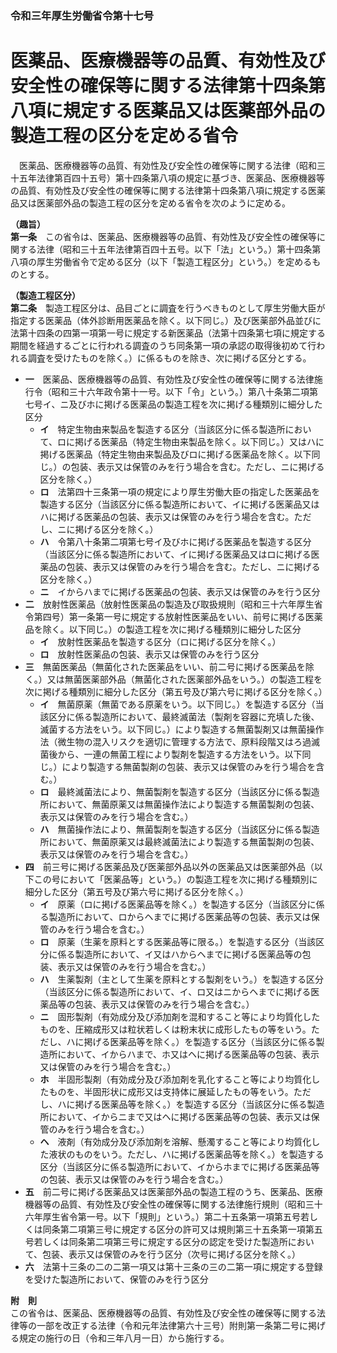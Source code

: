 ### 令和三年厚生労働省令第十七号  
# 医薬品、医療機器等の品質、有効性及び安全性の確保等に関する法律第十四条第八項に規定する医薬品又は医薬部外品の製造工程の区分を定める省令  
　医薬品、医療機器等の品質、有効性及び安全性の確保等に関する法律（昭和三十五年法律第百四十五号）第十四条第八項の規定に基づき、医薬品、医療機器等の品質、有効性及び安全性の確保等に関する法律第十四条第八項に規定する医薬品又は医薬部外品の製造工程の区分を定める省令を次のように定める。  
  
**（趣旨）**  
**第一条**　この省令は、医薬品、医療機器等の品質、有効性及び安全性の確保等に関する法律（昭和三十五年法律第百四十五号。以下「法」という。）第十四条第八項の厚生労働省令で定める区分（以下「製造工程区分」という。）を定めるものとする。  
  
**（製造工程区分）**  
**第二条**　製造工程区分は、品目ごとに調査を行うべきものとして厚生労働大臣が指定する医薬品（体外診断用医薬品を除く。以下同じ。）及び医薬部外品並びに法第十四条の四第一項第一号に規定する新医薬品（法第十四条第七項に規定する期間を経過するごとに行われる調査のうち同条第一項の承認の取得後初めて行われる調査を受けたものを除く。）に係るものを除き、次に掲げる区分とする。  
* **一**　医薬品、医療機器等の品質、有効性及び安全性の確保等に関する法律施行令（昭和三十六年政令第十一号。以下「令」という。）第八十条第二項第七号イ、ニ及びホに掲げる医薬品の製造工程を次に掲げる種類別に細分した区分  
	* **イ**　特定生物由来製品を製造する区分（当該区分に係る製造所において、ロに掲げる医薬品（特定生物由来製品を除く。以下同じ。）又はハに掲げる医薬品（特定生物由来製品及びロに掲げる医薬品を除く。以下同じ。）の包装、表示又は保管のみを行う場合を含む。ただし、ニに掲げる区分を除く。）  
	* **ロ**　法第四十三条第一項の規定により厚生労働大臣の指定した医薬品を製造する区分（当該区分に係る製造所において、イに掲げる医薬品又はハに掲げる医薬品の包装、表示又は保管のみを行う場合を含む。ただし、ニに掲げる区分を除く。）  
	* **ハ**　令第八十条第二項第七号イ及びホに掲げる医薬品を製造する区分（当該区分に係る製造所において、イに掲げる医薬品又はロに掲げる医薬品の包装、表示又は保管のみを行う場合を含む。ただし、ニに掲げる区分を除く。）  
	* **ニ**　イからハまでに掲げる医薬品の包装、表示又は保管のみを行う区分  
* **二**　放射性医薬品（放射性医薬品の製造及び取扱規則（昭和三十六年厚生省令第四号）第一条第一号に規定する放射性医薬品をいい、前号に掲げる医薬品を除く。以下同じ。）の製造工程を次に掲げる種類別に細分した区分  
	* **イ**　放射性医薬品を製造する区分（ロに掲げる区分を除く。）  
	* **ロ**　放射性医薬品の包装、表示又は保管のみを行う区分  
* **三**　無菌医薬品（無菌化された医薬品をいい、前二号に掲げる医薬品を除く。）又は無菌医薬部外品（無菌化された医薬部外品をいう。）の製造工程を次に掲げる種類別に細分した区分（第五号及び第六号に掲げる区分を除く。）  
	* **イ**　無菌原薬（無菌である原薬をいう。以下同じ。）を製造する区分（当該区分に係る製造所において、最終滅菌法（製剤を容器に充填した後、滅菌する方法をいう。以下同じ。）により製造する無菌製剤又は無菌操作法（微生物の混入リスクを適切に管理する方法で、原料段階又はろ過滅菌後から、一連の無菌工程により製剤を製造する方法をいう。以下同じ。）により製造する無菌製剤の包装、表示又は保管のみを行う場合を含む。）  
	* **ロ**　最終滅菌法により、無菌製剤を製造する区分（当該区分に係る製造所において、無菌原薬又は無菌操作法により製造する無菌製剤の包装、表示又は保管のみを行う場合を含む。）  
	* **ハ**　無菌操作法により、無菌製剤を製造する区分（当該区分に係る製造所において、無菌原薬又は最終滅菌法により製造する無菌製剤の包装、表示又は保管のみを行う場合を含む。）  
* **四**　前三号に掲げる医薬品及び医薬部外品以外の医薬品又は医薬部外品（以下この号において「医薬品等」という。）の製造工程を次に掲げる種類別に細分した区分（第五号及び第六号に掲げる区分を除く。）  
	* **イ**　原薬（ロに掲げる医薬品等を除く。）を製造する区分（当該区分に係る製造所において、ロからヘまでに掲げる医薬品等の包装、表示又は保管のみを行う場合を含む。）  
	* **ロ**　原薬（生薬を原料とする医薬品等に限る。）を製造する区分（当該区分に係る製造所において、イ又はハからヘまでに掲げる医薬品等の包装、表示又は保管のみを行う場合を含む。）  
	* **ハ**　生薬製剤（主として生薬を原料とする製剤をいう。）を製造する区分（当該区分に係る製造所において、イ、ロ又はニからヘまでに掲げる医薬品等の包装、表示又は保管のみを行う場合を含む。）  
	* **ニ**　固形製剤（有効成分及び添加剤を混和すること等により均質化したものを、圧縮成形又は粒状若しくは粉末状に成形したもの等をいう。ただし、ハに掲げる医薬品等を除く。）を製造する区分（当該区分に係る製造所において、イからハまで、ホ又はヘに掲げる医薬品等の包装、表示又は保管のみを行う場合を含む。）  
	* **ホ**　半固形製剤（有効成分及び添加剤を乳化すること等により均質化したものを、半固形状に成形又は支持体に展延したもの等をいう。ただし、ハに掲げる医薬品等を除く。）を製造する区分（当該区分に係る製造所において、イからニまで又はヘに掲げる医薬品等の包装、表示又は保管のみを行う場合を含む。）  
	* **ヘ**　液剤（有効成分及び添加剤を溶解、懸濁すること等により均質化した液状のものをいう。ただし、ハに掲げる医薬品等を除く。）を製造する区分（当該区分に係る製造所において、イからホまでに掲げる医薬品等の包装、表示又は保管のみを行う場合を含む。）  
* **五**　前二号に掲げる医薬品又は医薬部外品の製造工程のうち、医薬品、医療機器等の品質、有効性及び安全性の確保等に関する法律施行規則（昭和三十六年厚生省令第一号。以下「規則」という。）第二十五条第一項第五号若しくは同条第二項第三号に規定する区分の許可又は規則第三十五条第一項第五号若しくは同条第二項第三号に規定する区分の認定を受けた製造所において、包装、表示又は保管のみを行う区分（次号に掲げる区分を除く。）  
* **六**　法第十三条の二の二第一項又は第十三条の三の二第一項に規定する登録を受けた製造所において、保管のみを行う区分  
  
**附　則**  
この省令は、医薬品、医療機器等の品質、有効性及び安全性の確保等に関する法律等の一部を改正する法律（令和元年法律第六十三号）附則第一条第二号に掲げる規定の施行の日（令和三年八月一日）から施行する。  
  

